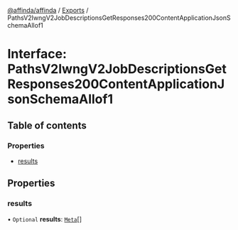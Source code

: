 [@affinda/affinda](../README.md) / [Exports](../modules.md) / PathsV2IwngV2JobDescriptionsGetResponses200ContentApplicationJsonSchemaAllof1

# Interface: PathsV2IwngV2JobDescriptionsGetResponses200ContentApplicationJsonSchemaAllof1

## Table of contents

### Properties

- [results](PathsV2IwngV2JobDescriptionsGetResponses200ContentApplicationJsonSchemaAllof1.md#results)

## Properties

### results

• `Optional` **results**: [`Meta`](Meta.md)[]
